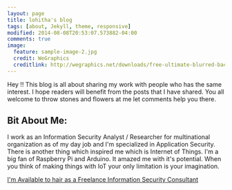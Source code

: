 ```yaml
---
layout: page
title: lohitha's blog
tags: [about, Jekyll, theme, responsive]
modified: 2014-08-08T20:53:07.573882-04:00
comments: true
image:
  feature: sample-image-2.jpg
  credit: WeGraphics
  creditlink: http://wegraphics.net/downloads/free-ultimate-blurred-background-pack/
---
```


Hey !! This blog is all about sharing my work with people who has the same interest. I hope readers will benefit from the posts that I have shared. You all  welcome to throw stones and flowers at me let comments help you there.  

## Bit About Me:

I work as an Information Security Analyst / Researcher for multinational organization as of my day job and I'm specialized in Application Security. There is another thing which inspired me which is Internet of Things. I'm a big fan of Raspberry Pi and Arduino. It amazed me with it's potential. When you think of making things with IoT your only limitation is your imagination.


<a markdown="0" href="#" class="btn">I'm Available to hair as a Freelance Information Security Consultant</a>

